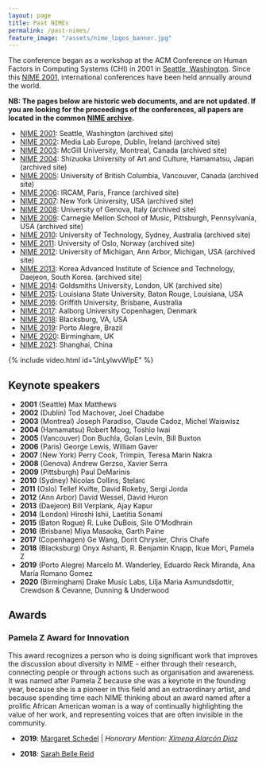 ```yaml
---
layout: page
title: Past NIMEs
permalink: /past-nimes/
feature_image: "/assets/nime_logos_banner.jpg"
---
```


The conference began as a workshop at the ACM Conference on Human Factors in Computing Systems (CHI) in 2001 in [Seattle, Washington](https://en.wikipedia.org/wiki/Seattle,_Washington "Seattle, Washington"). Since this [NIME 2001](https://www.nime.org/2001), international conferences have been held annually around the world.

**NB: The pages below are historic web documents, and are not updated. If you are looking for the proceedings of the conferences, all papers are located in the common [NIME archive]({{site.baseurl}}/archives/).**

*   [NIME 2001](/2001/): Seattle, Washington (archived site)
*   [NIME 2002](/2002/): Media Lab Europe, Dublin, Ireland (archived site)
*   [NIME 2003](/2003/): McGill University, Montreal, Canada (archived site)
*   [NIME 2004](/2004/): Shizuoka University of Art and Culture, Hamamatsu, Japan (archived site)
*   [NIME 2005](/2005/): University of British Columbia, Vancouver, Canada (archived site)
*   [NIME 2006](/2006/): IRCAM, Paris, France (archived site)
*   [NIME 2007](/2007/): New York University, USA (archived site)
*   [NIME 2008](/2008/): University of Genova, Italy (archived site)
*   [NIME 2009](/2009/): Carnegie Mellon School of Music, Pittsburgh, Pennsylvania, USA (archived site)
*   [NIME 2010](/2010/): University of Technology, Sydney, Australia (archived site)
*   [NIME 2011](/2011/): University of Oslo, Norway (archived site)
*   [NIME 2012](/2012/): University of Michigan, Ann Arbor, Michigan, USA (archived site)
*   [NIME 2013](/2013/): Korea Advanced Institute of Science and Technology, Daejeon, South Korea. (archived site)
*   [NIME 2014](http://www.nime.org/2014): Goldsmiths University, London, UK (archived site)
*   [NIME 2015](https://nime2015.lsu.edu/): Louisiana State University, Baton Rouge, Louisiana, USA
*   [NIME 2016](https://web.archive.org/web/20161201181354/http://nime2016.org/): Griffith University, Brisbane, Australia
*   [NIME 2017](http://www.nime2017.org/): Aalborg University Copenhagen, Denmark
*   [NIME 2018](http://nime2018.org/): Blacksburg, VA, USA
*   [NIME 2019](https://www.ufrgs.br/nime2019/): Porto Alegre, Brazil
* [NIME 2020](https://nime2020.bcu.ac.uk/): Birmingham, UK
* [NIME 2021](http://nime2021.org/): Shanghai, China

{% include video.html id="JnLylwvWIpE" %}

## Keynote speakers

* **2001** (Seattle) Max Matthews
* **2002** (Dublin) Tod Machover, Joel Chadabe
* **2003** (Montreal) Joseph Paradiso, Claude Cadoz, Michel Waiswisz
* **2004** (Hamamatsu) Robert Moog, Toshio Iwai
* **2005** (Vancouver) Don Buchla, Golan Levin, Bill Buxton
* **2006** (Paris) George Lewis, William Gaver
* **2007** (New York) Perry Cook, Trimpin, Teresa Marin Nakra
* **2008** (Genova) Andrew Gerzso, Xavier Serra
* **2009** (Pittsburgh) Paul DeMarinis
* **2010** (Sydney) Nicolas Collins, Stelarc
* **2011** (Oslo) Tellef Kvifte, David Rokeby, Sergi Jorda
* **2012** (Ann Arbor) David Wessel, David Huron
* **2013** (Daejeon) Bill Verplank, Ajay Kapur
* **2014** (London) Hiroshi Ishii, Laetitia Sonami
* **2015** (Baton Rogue) R. Luke DuBois, Sile O’Modhrain
* **2016** (Brisbane) Miya Masaoka, Garth Paine
* **2017** (Copenhagen) Ge Wang, Dorit Chrysler, Chris Chafe
* **2018** (Blacksburg) Onyx Ashanti, R. Benjamin Knapp, Ikue Mori, Pamela Z
* **2019** (Porto Alegre) Marcelo M. Wanderley, Eduardo Reck Miranda, Ana María Romano Gomez
* **2020** (Birmingham) Drake Music Labs, Lilja Maria Asmundsdottir, Crewdson & Cevanne, Dunning & Underwood

## Awards

### Pamela Z Award for Innovation

This award recognizes a person who is doing significant work that improves the discussion about diversity in NIME - either through their research, connecting people or through actions such as organisation and awareness. It was named after Pamela Z because she was a keynote in the founding year, because she is a pioneer in this field and an extraordinary artist, and because spending time each NIME thinking about an award named after a prolific African American woman is a way of continually highlighting the value of her work, and representing voices that are often invisible in the community.

- **2019**: [Margaret Schedel](http://wonomute.no/blog/pamela-z-award-for-innovation-nime-2019/) | 
*Honorary Mention: [Ximena Alarcón Díaz](http://wonomute.no/blog/pamela-z-award-for-innovation-nime-2019/)*

- **2018**: [Sarah Belle Reid](https://www.sarahbellereid.com/)
